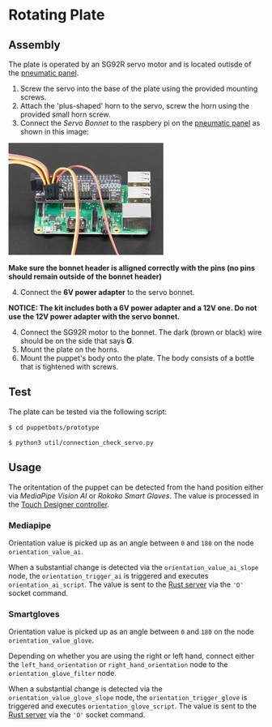 # Rotating Plate
## Assembly

The plate is operated by an SG92R servo motor and is located outisde of the [pneumatic panel](pneumatics-panel.md).
1. Screw the servo into the base of the plate using the provided mounting screws.
2. Attach the 'plus-shaped' horn to the servo, screw the horn using the provided small horn screw.
3. Connect the _Servo Bonnet_ to the raspbery pi on the [pneumatic panel](pneumatics-panel.md) as shown in this image:

![servo bonnet](servo-bonnet.jpg)

**Make sure the bonnet header is alligned correctly with the pins (no pins should remain outside of the bonnet header)**

4. Connect the **6V power adapter** to the servo bonnet.

**NOTICE: The kit includes both a 6V power adapter and a 12V one. Do not use the 12V power adapter with the servo bonnet.**  

4. Connect the SG92R motor to the bonnet. The dark (brown or black) wire should be on the side that says **G**.
5. Mount the plate on the horns.
6. Mount the puppet's body onto the plate. The body consists of a bottle that is tightened with screws.

## Test
The plate can be tested via the following script:

```
$ cd puppetbots/prototype
```
```
$ python3 util/connection_check_servo.py
```


## Usage
The oritentation of the puppet can be detected from the hand position either via _MediaPipe Vision AI_ or _Rokoko Smart Gloves_. The value is processed in the [Touch Designer controller](touch-designer.md).

### Mediapipe 
Orientation value is picked up as an angle between `0` and `180` on the node `orientation_value_ai`.

When a substantial change is detected via the `orientation_value_ai_slope` node, the `orientation_trigger_ai` is triggered and executes `orientation_ai_script`. The value is sent to the [Rust server](rust-server.md) via the `'O'` socket command. 

### Smartgloves 
Orientation value is picked up as an angle between `0` and `180` on the node `orientation_value_glove`.

Depending on whether you are using the right or left hand, connect either the `left_hand_orientation` or `right_hand_orientation` node to the `orientation_glove_filter` node.

When a substantial change is detected via the `orientation_value_glove_slope` node, the `orientation_trigger_glove` is triggered and executes `orientation_glove_script`. The value is sent to the [Rust server](rust-server.md) via the `'O'` socket command. 